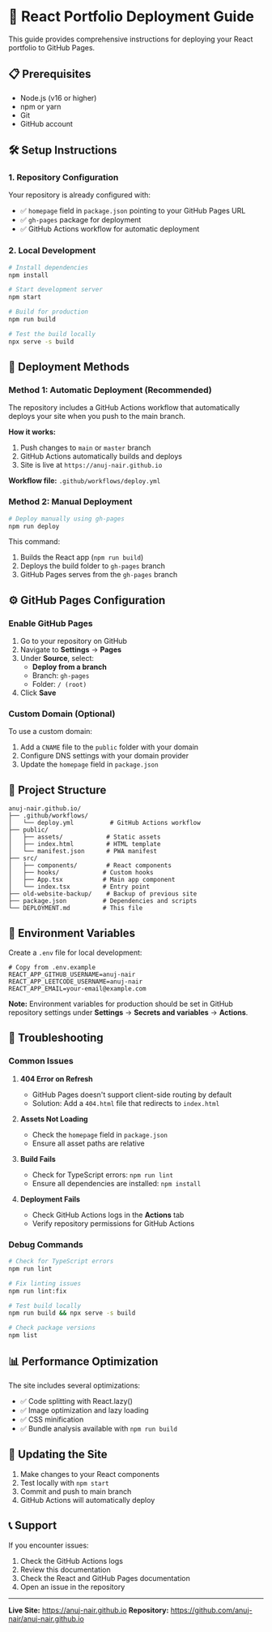 # 🚀 React Portfolio Deployment Guide

This guide provides comprehensive instructions for deploying your React portfolio to GitHub Pages.

## 📋 Prerequisites

- Node.js (v16 or higher)
- npm or yarn
- Git
- GitHub account

## 🛠️ Setup Instructions

### 1. Repository Configuration

Your repository is already configured with:
- ✅ `homepage` field in `package.json` pointing to your GitHub Pages URL
- ✅ `gh-pages` package for deployment
- ✅ GitHub Actions workflow for automatic deployment

### 2. Local Development

```bash
# Install dependencies
npm install

# Start development server
npm start

# Build for production
npm run build

# Test the build locally
npx serve -s build
```

## 🚀 Deployment Methods

### Method 1: Automatic Deployment (Recommended)

The repository includes a GitHub Actions workflow that automatically deploys your site when you push to the main branch.

**How it works:**
1. Push changes to `main` or `master` branch
2. GitHub Actions automatically builds and deploys
3. Site is live at `https://anuj-nair.github.io`

**Workflow file:** `.github/workflows/deploy.yml`

### Method 2: Manual Deployment

```bash
# Deploy manually using gh-pages
npm run deploy
```

This command:
1. Builds the React app (`npm run build`)
2. Deploys the build folder to `gh-pages` branch
3. GitHub Pages serves from the `gh-pages` branch

## ⚙️ GitHub Pages Configuration

### Enable GitHub Pages

1. Go to your repository on GitHub
2. Navigate to **Settings** → **Pages**
3. Under **Source**, select:
   - **Deploy from a branch**
   - Branch: `gh-pages`
   - Folder: `/ (root)`
4. Click **Save**

### Custom Domain (Optional)

To use a custom domain:
1. Add a `CNAME` file to the `public` folder with your domain
2. Configure DNS settings with your domain provider
3. Update the `homepage` field in `package.json`

## 📁 Project Structure

```
anuj-nair.github.io/
├── .github/workflows/
│   └── deploy.yml          # GitHub Actions workflow
├── public/
│   ├── assets/            # Static assets
│   ├── index.html         # HTML template
│   └── manifest.json      # PWA manifest
├── src/
│   ├── components/        # React components
│   ├── hooks/            # Custom hooks
│   ├── App.tsx           # Main app component
│   └── index.tsx         # Entry point
├── old-website-backup/    # Backup of previous site
├── package.json          # Dependencies and scripts
└── DEPLOYMENT.md         # This file
```

## 🔧 Environment Variables

Create a `.env` file for local development:

```env
# Copy from .env.example
REACT_APP_GITHUB_USERNAME=anuj-nair
REACT_APP_LEETCODE_USERNAME=anuj-nair
REACT_APP_EMAIL=your-email@example.com
```

**Note:** Environment variables for production should be set in GitHub repository settings under **Settings** → **Secrets and variables** → **Actions**.

## 🐛 Troubleshooting

### Common Issues

1. **404 Error on Refresh**
   - GitHub Pages doesn't support client-side routing by default
   - Solution: Add a `404.html` file that redirects to `index.html`

2. **Assets Not Loading**
   - Check the `homepage` field in `package.json`
   - Ensure all asset paths are relative

3. **Build Fails**
   - Check for TypeScript errors: `npm run lint`
   - Ensure all dependencies are installed: `npm install`

4. **Deployment Fails**
   - Check GitHub Actions logs in the **Actions** tab
   - Verify repository permissions for GitHub Actions

### Debug Commands

```bash
# Check for TypeScript errors
npm run lint

# Fix linting issues
npm run lint:fix

# Test build locally
npm run build && npx serve -s build

# Check package versions
npm list
```

## 📊 Performance Optimization

The site includes several optimizations:
- ✅ Code splitting with React.lazy()
- ✅ Image optimization and lazy loading
- ✅ CSS minification
- ✅ Bundle analysis available with `npm run build`

## 🔄 Updating the Site

1. Make changes to your React components
2. Test locally with `npm start`
3. Commit and push to main branch
4. GitHub Actions will automatically deploy

## 📞 Support

If you encounter issues:
1. Check the GitHub Actions logs
2. Review this documentation
3. Check the React and GitHub Pages documentation
4. Open an issue in the repository

---

**Live Site:** https://anuj-nair.github.io
**Repository:** https://github.com/anuj-nair/anuj-nair.github.io
